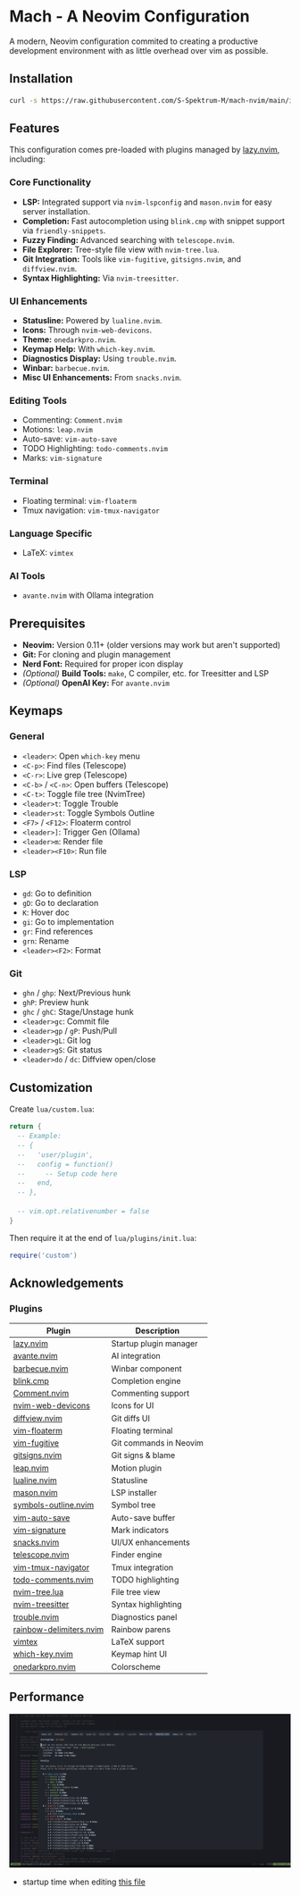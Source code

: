 # Mach - A Neovim Configuration

A modern, Neovim configuration commited to creating a productive development
environment with as little overhead over vim as possible.

## Installation

```bash
curl -s https://raw.githubusercontent.com/S-Spektrum-M/mach-nvim/main/install.sh | bash
```

## Features

This configuration comes pre-loaded with plugins managed by [lazy.nvim](https://github.com/folke/lazy.nvim), including:

### Core Functionality

- **LSP:** Integrated support via `nvim-lspconfig` and `mason.nvim` for easy server installation.
- **Completion:** Fast autocompletion using `blink.cmp` with snippet support via `friendly-snippets`.
- **Fuzzy Finding:** Advanced searching with `telescope.nvim`.
- **File Explorer:** Tree-style file view with `nvim-tree.lua`.
- **Git Integration:** Tools like `vim-fugitive`, `gitsigns.nvim`, and `diffview.nvim`.
- **Syntax Highlighting:** Via `nvim-treesitter`.

### UI Enhancements

- **Statusline:** Powered by `lualine.nvim`.
- **Icons:** Through `nvim-web-devicons`.
- **Theme:** `onedarkpro.nvim`.
- **Keymap Help:** With `which-key.nvim`.
- **Diagnostics Display:** Using `trouble.nvim`.
- **Winbar:** `barbecue.nvim`.
- **Misc UI Enhancements:** From `snacks.nvim`.

### Editing Tools

- Commenting: `Comment.nvim`
- Motions: `leap.nvim`
- Auto-save: `vim-auto-save`
- TODO Highlighting: `todo-comments.nvim`
- Marks: `vim-signature`

### Terminal

- Floating terminal: `vim-floaterm`
- Tmux navigation: `vim-tmux-navigator`

### Language Specific

- LaTeX: `vimtex`

### AI Tools

- `avante.nvim` with Ollama integration

## Prerequisites

- **Neovim:** Version 0.11+ (older versions may work but aren't supported)
- **Git:** For cloning and plugin management
- **Nerd Font:** Required for proper icon display
- *(Optional)* **Build Tools:** `make`, C compiler, etc. for Treesitter and LSP
- *(Optional)* **OpenAI Key:** For `avante.nvim`


## Keymaps

### General

- `<leader>`: Open `which-key` menu
- `<C-p>`: Find files (Telescope)
- `<C-r>`: Live grep (Telescope)
- `<C-b>` / `<C-n>`: Open buffers (Telescope)
- `<C-t>`: Toggle file tree (NvimTree)
- `<leader>t`: Toggle Trouble
- `<leader>st`: Toggle Symbols Outline
- `<F7>` / `<F12>`: Floaterm control
- `<leader>]`: Trigger Gen (Ollama)
- `<leader>m`: Render file
- `<leader><F10>`: Run file

### LSP

- `gd`: Go to definition
- `gD`: Go to declaration
- `K`: Hover doc
- `gi`: Go to implementation
- `gr`: Find references
- `grn`: Rename
- `<leader><F2>`: Format

### Git

- `ghn` / `ghp`: Next/Previous hunk
- `ghP`: Preview hunk
- `ghc` / `ghC`: Stage/Unstage hunk
- `<leader>gc`: Commit file
- `<leader>gp` / `gP`: Push/Pull
- `<leader>gL`: Git log
- `<leader>gS`: Git status
- `<leader>do` / `dc`: Diffview open/close

## Customization

Create `lua/custom.lua`:

```lua
return {
  -- Example:
  -- {
  --   'user/plugin',
  --   config = function()
  --     -- Setup code here
  --   end,
  -- },

  -- vim.opt.relativenumber = false
}
```

Then require it at the end of `lua/plugins/init.lua`:

```lua
require('custom')
```

## Acknowledgements

### Plugins

| Plugin | Description |
|--------|-------------|
| [lazy.nvim](https://github.com/folke/lazy.nvim) | Startup plugin manager |
| [avante.nvim](https://github.com/yetone/avante.nvim) | AI integration |
| [barbecue.nvim](https://github.com/utilyre/barbecue.nvim) | Winbar component |
| [blink.cmp](https://github.com/Saghen/blink.cmp) | Completion engine |
| [Comment.nvim](https://github.com/numToStr/Comment.nvim) | Commenting support |
| [nvim-web-devicons](https://github.com/nvim-tree/nvim-web-devicons) | Icons for UI |
| [diffview.nvim](https://github.com/sindrets/diffview.nvim) | Git diffs UI |
| [vim-floaterm](https://github.com/voldikss/vim-floaterm) | Floating terminal |
| [vim-fugitive](https://github.com/tpope/vim-fugitive) | Git commands in Neovim |
| [gitsigns.nvim](https://github.com/lewis6991/gitsigns.nvim) | Git signs & blame |
| [leap.nvim](https://github.com/ggandor/leap.nvim) | Motion plugin |
| [lualine.nvim](https://github.com/nvim-lualine/lualine.nvim) | Statusline |
| [mason.nvim](https://github.com/williamboman/mason.nvim) | LSP installer |
| [symbols-outline.nvim](https://github.com/simrat39/symbols-outline.nvim) | Symbol tree |
| [vim-auto-save](https://github.com/907th/vim-auto-save) | Auto-save buffer |
| [vim-signature](https://github.com/kshenoy/vim-signature) | Mark indicators |
| [snacks.nvim](https://github.com/folke/snacks.nvim) | UI/UX enhancements |
| [telescope.nvim](https://github.com/nvim-telescope/telescope.nvim) | Finder engine |
| [vim-tmux-navigator](https://github.com/christoomey/vim-tmux-navigator) | Tmux integration |
| [todo-comments.nvim](https://github.com/folke/todo-comments.nvim) | TODO highlighting |
| [nvim-tree.lua](https://github.com/nvim-tree/nvim-tree.lua) | File tree view |
| [nvim-treesitter](https://github.com/nvim-treesitter/nvim-treesitter) | Syntax highlighting |
| [trouble.nvim](https://github.com/folke/trouble.nvim) | Diagnostics panel |
| [rainbow-delimiters.nvim](https://github.com/HiPhish/rainbow-delimiters.nvim) | Rainbow parens |
| [vimtex](https://github.com/lervag/vimtex) | LaTeX support |
| [which-key.nvim](https://github.com/folke/which-key.nvim) | Keymap hint UI |
| [onedarkpro.nvim](https://github.com/olimorris/onedarkpro.nvim) | Colorscheme |

## Performance
![assets/tf_edit.png](assets/tf_edit.png)
- startup time when editing [this file](https://github.com/tensorflow/tensorflow/blob/master/tensorflow/core/framework/model.cc)
